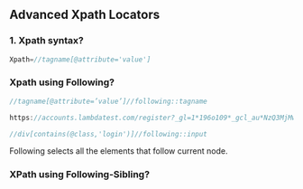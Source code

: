 ## Advanced Xpath Locators

### 1. Xpath syntax?

```java
Xpath=//tagname[@attribute='value']
```

### Xpath using Following?

```java
//tagname[@attribute=’value’]//following::tagname 

https://accounts.lambdatest.com/register?_gl=1*196o109*_gcl_au*NzQ3MjMwODk5LjE3MjYxNTUzMDg.

//div[contains(@class,'login')]//following::input
```
Following selects all the elements that follow current node.

### XPath using Following-Sibling?


